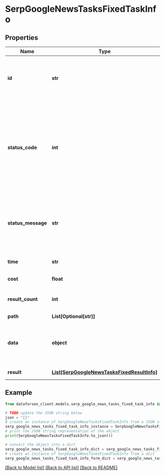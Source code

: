 # SerpGoogleNewsTasksFixedTaskInfo


## Properties

Name | Type | Description | Notes
------------ | ------------- | ------------- | -------------
**id** | **str** | task identifier unique task identifier in our system in the UUID format | [optional] 
**status_code** | **int** | status code of the task generated by DataForSEO, can be within the following range: 10000-60000 you can find the full list of the response codes here | [optional] 
**status_message** | **str** | informational message of the task you can find the full list of general informational messages here | [optional] 
**time** | **str** | execution time, seconds | [optional] 
**cost** | **float** | total tasks cost, USD | [optional] 
**result_count** | **int** | number of elements in the result array | [optional] 
**path** | **List[Optional[str]]** | URL path | [optional] 
**data** | **object** | contains the same parameters that you specified in the POST request | [optional] 
**result** | [**List[SerpGoogleNewsTasksFixedResultInfo]**](SerpGoogleNewsTasksFixedResultInfo.md) | array of results | [optional] 

## Example

```python
from dataforseo_client.models.serp_google_news_tasks_fixed_task_info import SerpGoogleNewsTasksFixedTaskInfo

# TODO update the JSON string below
json = "{}"
# create an instance of SerpGoogleNewsTasksFixedTaskInfo from a JSON string
serp_google_news_tasks_fixed_task_info_instance = SerpGoogleNewsTasksFixedTaskInfo.from_json(json)
# print the JSON string representation of the object
print(SerpGoogleNewsTasksFixedTaskInfo.to_json())

# convert the object into a dict
serp_google_news_tasks_fixed_task_info_dict = serp_google_news_tasks_fixed_task_info_instance.to_dict()
# create an instance of SerpGoogleNewsTasksFixedTaskInfo from a dict
serp_google_news_tasks_fixed_task_info_form_dict = serp_google_news_tasks_fixed_task_info.from_dict(serp_google_news_tasks_fixed_task_info_dict)
```
[[Back to Model list]](../README.md#documentation-for-models) [[Back to API list]](../README.md#documentation-for-api-endpoints) [[Back to README]](../README.md)


